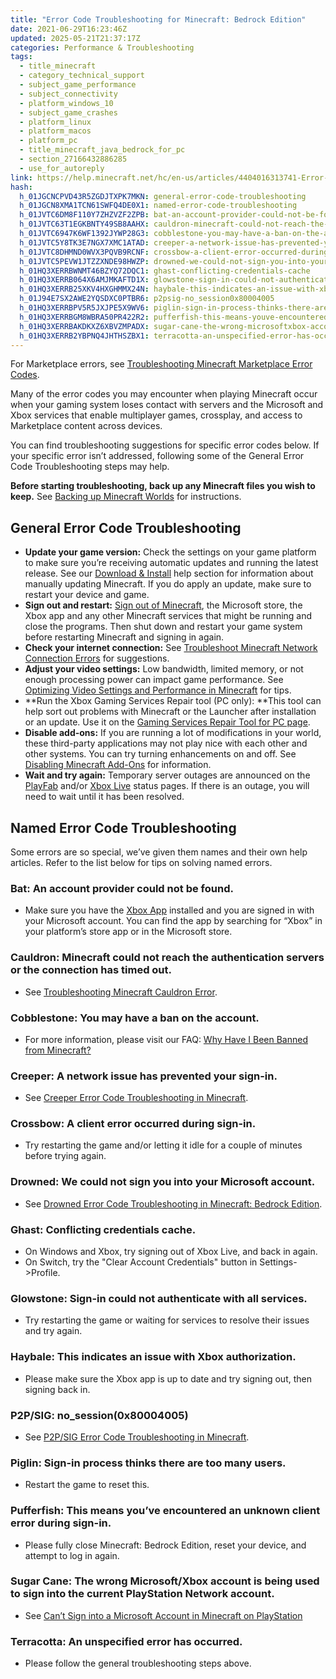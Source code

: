 ```yaml
---
title: "Error Code Troubleshooting for Minecraft: Bedrock Edition"
date: 2021-06-29T16:23:46Z
updated: 2025-05-21T21:37:17Z
categories: Performance & Troubleshooting
tags:
  - title_minecraft
  - category_technical_support
  - subject_game_performance
  - subject_connectivity
  - platform_windows_10
  - subject_game_crashes
  - platform_linux
  - platform_macos
  - platform_pc
  - title_minecraft_java_bedrock_for_pc
  - section_27166432886285
  - use_for_autoreply
link: https://help.minecraft.net/hc/en-us/articles/4404016313741-Error-Code-Troubleshooting-for-Minecraft-Bedrock-Edition
hash:
  h_01JGCNCPVD43R5ZGDJTXPK7MKN: general-error-code-troubleshooting
  h_01JGCN8XMA1TCN61SWFQ4DE0X1: named-error-code-troubleshooting
  h_01JVTC6DM8F110Y7ZHZVZF2ZPB: bat-an-account-provider-could-not-be-found
  h_01JVTC63T1EGKBNTY49SB8AAHX: cauldron-minecraft-could-not-reach-the-authentication-servers-or-the-connection-has-timed-out
  h_01JVTC6947K6WF1392JYWP28G3: cobblestone-you-may-have-a-ban-on-the-account
  h_01JVTC5Y8TK3E7NGX7XMC1ATAD: creeper-a-network-issue-has-prevented-your-sign-in
  h_01JVTC8DHMND0WVX3PQVB9RCNF: crossbow-a-client-error-occurred-during-sign-in
  h_01JVTC5PEVW1JTZZXNDE98HWZP: drowned-we-could-not-sign-you-into-your-microsoft-account
  h_01HQ3XERRBWNMT46BZYQ72DQC1: ghast-conflicting-credentials-cache
  h_01HQ3XERRB064X6AMJMKAFTD1X: glowstone-sign-in-could-not-authenticate-with-all-services
  h_01HQ3XERRB25XKV4HXGHMMX24N: haybale-this-indicates-an-issue-with-xbox-authorization
  h_01J94E7SX2AWE2YQSDXC0PTBR6: p2psig-no_session0x80004005
  h_01HQ3XERRBPV5R5JXJPE5X9WV6: piglin-sign-in-process-thinks-there-are-too-many-users
  h_01HQ3XERRBGM8WBRA50PR422R2: pufferfish-this-means-youve-encountered-an-unknown-client-error-during-sign-in
  h_01HQ3XERRBAKDKXZ6XBVZMPADX: sugar-cane-the-wrong-microsoftxbox-account-is-being-used-to-sign-into-the-current-playstation-network-account
  h_01HQ3XERRB2YBPNQ4JHTHSZBX1: terracotta-an-unspecified-error-has-occurred
---
```


For Marketplace errors, see [Troubleshooting Minecraft Marketplace Error Codes](../Marketplace-Troubleshooting/Troubleshooting-Minecraft-Marketplace-Error-Codes.md).

Many of the error codes you may encounter when playing Minecraft occur when your gaming system loses contact with servers and the Microsoft and Xbox services that enable multiplayer games, crossplay, and access to Marketplace content across devices.

You can find troubleshooting suggestions for specific error codes below. If your specific error isn’t addressed, following some of the General Error Code Troubleshooting steps may help.

**Before starting troubleshooting, back up any Minecraft files you wish to keep.** See [Backing up Minecraft Worlds](../Backup-Restore/Transfer-Your-World-to-Another-Device-in-Minecraft-Bedrock-Edition.md) for instructions.

## General Error Code Troubleshooting

- **Update your game version:** Check the settings on your game platform to make sure you’re receiving automatic updates and running the latest release. See our [Download & Install](https://help.minecraft.net/hc/en-us/sections/27166490706957) help section for information about manually updating Minecraft. If you do apply an update, make sure to restart your device and game.
- **Sign out and restart:** [Sign out of Minecraft](../Account-Sign-In/Reset-Your-Microsoft-Account-Sign-in-in-Minecraft.md), the Microsoft store, the Xbox app and any other Minecraft services that might be running and close the programs. Then shut down and restart your game system before restarting Minecraft and signing in again.
- **Check your internet connection:** See [Troubleshoot Minecraft Network Connection Errors](./Troubleshoot-Minecraft-Network-Connection-Errors.md) for suggestions.
- **Adjust your video settings:** Low bandwidth, limited memory, or not enough processing power can impact game performance. See [Optimizing Video Settings and Performance in Minecraft](./Optimizing-Minecraft-Bedrock-Edition-Video-Settings-and-Performance.md) for tips.
- **Run the Xbox Gaming Services Repair tool (PC only): **This tool can help sort out problems with Minecraft or the Launcher after installation or an update. Use it on the [Gaming Services Repair Tool for PC page](https://support.xbox.com/en-US/help/games-apps/troubleshooting/gaming-services-repair-tool).
- **Disable add-ons:** If you are running a lot of modifications in your world, these third-party applications may not play nice with each other and other systems. You can try turning enhancements on and off. See [Disabling Minecraft Add-Ons](../Managing-Marketplace-Content/Disabling-Minecraft-Add-Ons.md) for information.
- **Wait and try again:** Temporary server outages are announced on the [PlayFab](https://status.playfab.com/) and/or [Xbox Live](https://support.xbox.com/en-US/xbox-live-status) status pages. If there is an outage, you will need to wait until it has been resolved.

## Named Error Code Troubleshooting

Some errors are so special, we’ve given them names and their own help articles. Refer to the list below for tips on solving named errors.

### Bat: An account provider could not be found.

- Make sure you have the [Xbox App](https://www.xbox.com/en-US/apps/xbox-app-for-pc) installed and you are signed in with your Microsoft account. You can find the app by searching for “Xbox” in your platform’s store app or in the Microsoft store.

### Cauldron: Minecraft could not reach the authentication servers or the connection has timed out. 

- See [Troubleshooting Minecraft Cauldron Error](./Troubleshooting-Minecraft-Cauldron-Error.md).

### Cobblestone: You may have a ban on the account.

- For more information, please visit our FAQ: [Why Have I Been Banned from Minecraft?](../Player-Reporting-Bans/Banned-Minecraft-Accounts-and-the-Appeal-Process.md)

### Creeper: A network issue has prevented your sign-in.

- See [Creeper Error Code Troubleshooting in Minecraft](./Creeper-Error-Code-Troubleshooting-in-Minecraft.md).

### Crossbow: A client error occurred during sign-in.

- Try restarting the game and/or letting it idle for a couple of minutes before trying again.

### Drowned: We could not sign you into your Microsoft account.

- See [Drowned Error Code Troubleshooting in Minecraft: Bedrock Edition](./Drowned-Error-Code-Troubleshooting-in-Minecraft-Bedrock-Edition.md).

### Ghast: Conflicting credentials cache.

- On Windows and Xbox, try signing out of Xbox Live, and back in again.
- On Switch, try the "Clear Account Credentials" button in Settings-\>Profile.

### Glowstone: Sign-in could not authenticate with all services.

- Try restarting the game or waiting for services to resolve their issues and try again.

### Haybale: This indicates an issue with Xbox authorization.

- Please make sure the Xbox app is up to date and try signing out, then signing back in.

### P2P/SIG: no_session(0x80004005)

- See [P2P/SIG Error Code Troubleshooting in Minecraft](./P2P-SIG-Error-Code-Troubleshooting-in-Minecraft.md).

### Piglin: Sign-in process thinks there are too many users.

- Restart the game to reset this.

### Pufferfish: This means you’ve encountered an unknown client error during sign-in.

- Please fully close Minecraft: Bedrock Edition, reset your device, and attempt to log in again.

### Sugar Cane: The wrong Microsoft/Xbox account is being used to sign into the current PlayStation Network account.

- See [Can’t Sign into a Microsoft Account in Minecraft on PlayStation](../Use-or-Link-Microsoft-Accounts/Can-t-Sign-into-a-Microsoft-Account-in-Minecraft-on-PlayStation.md)

### Terracotta: An unspecified error has occurred.

- Please follow the general troubleshooting steps above.
